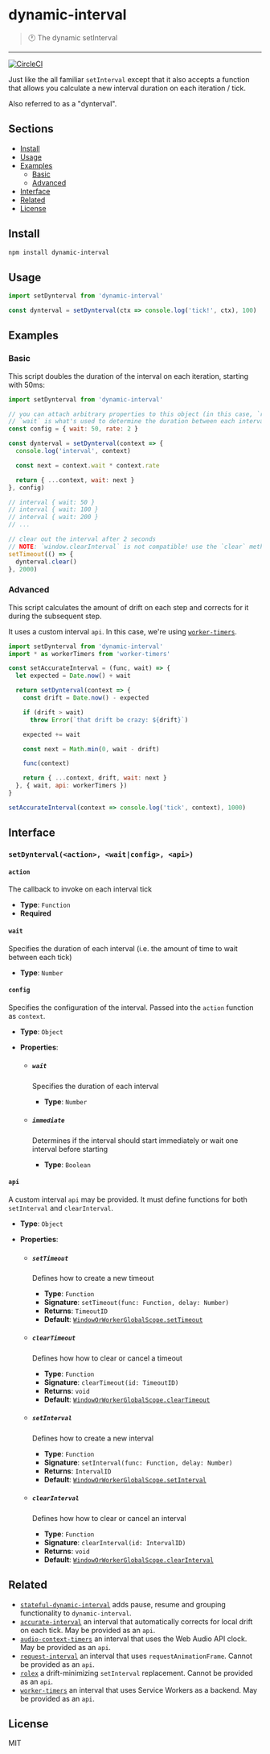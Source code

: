 # dynamic-interval

> :clock1: The dynamic setInterval

---

[![CircleCI](https://circleci.com/gh/slurmulon/dynamic-interval.svg?style=svg)](https://circleci.com/gh/slurmulon/dynamic-interval)

Just like the all familiar `setInterval` except that it also accepts a function that allows you calculate a new interval duration on each iteration / tick.

Also referred to as a "dynterval".

## Sections

- [Install](#install)
- [Usage](#usage)
- [Examples](#examples)
  * [Basic](#basic)
  * [Advanced](#advanced)
- [Interface](#interface)
- [Related](#related)
- [License](#license)

## Install

```sh
npm install dynamic-interval
```

## Usage

```js
import setDynterval from 'dynamic-interval'

const dynterval = setDynterval(ctx => console.log('tick!', ctx), 100)
```

## Examples

### Basic

This script doubles the duration of the interval on each iteration, starting with 50ms:

```js
import setDynterval from 'dynamic-interval'

// you can attach arbitrary properties to this object (in this case, `rate`), but
// `wait` is what's used to determine the duration between each interval
const config = { wait: 50, rate: 2 }

const dynterval = setDynterval(context => {
  console.log('interval', context)

  const next = context.wait * context.rate

  return { ...context, wait: next }
}, config)

// interval { wait: 50 }
// interval { wait: 100 }
// interval { wait: 200 }
// ...

// clear out the interval after 2 seconds
// NOTE: `window.clearInterval` is not compatible! use the `clear` method instead
setTimeout(() => {
  dynterval.clear()
}, 2000)
```

### Advanced

This script calculates the amount of drift on each step and corrects for it during the subsequent step.

It uses a custom interval `api`. In this case, we're using [`worker-timers`](https://www.npmjs.com/package/worker-timers).

```js
import setDynterval from 'dynamic-interval'
import * as workerTimers from 'worker-timers'

const setAccurateInterval = (func, wait) => {
  let expected = Date.now() + wait

  return setDynterval(context => {
    const drift = Date.now() - expected

    if (drift > wait)
      throw Error(`that drift be crazy: ${drift}`)

    expected += wait

    const next = Math.min(0, wait - drift)

    func(context)

    return { ...context, drift, wait: next }
  }, { wait, api: workerTimers })
}

setAccurateInterval(context => console.log('tick', context), 1000)
```

## Interface

### ```setDynterval(<action>, <wait|config>, <api>)```

#### `action`

The callback to invoke on each interval tick

- **Type**: `Function`
- **Required**

#### `wait`

Specifies the duration of each interval (i.e. the amount of time to wait between each tick)

- **Type**: `Number`


#### `config`

Specifies the configuration of the interval. Passed into the `action` function as `context`.

- **Type**: `Object`

- **Properties**:

  * ##### `wait`

    Specifies the duration of each interval

    - **Type**: `Number`

  * ##### `immediate`

    Determines if the interval should start immediately or wait one interval before starting

    - **Type**: `Boolean`

#### `api`

A custom interval `api` may be provided. It must define functions for both `setInterval` and `clearInterval`.

 - **Type**: `Object`

 - **Properties**:

   * ##### `setTimeout`

     Defines how to create a new timeout

     - **Type**: `Function`
     - **Signature**: `setTimeout(func: Function, delay: Number)`
     - **Returns**: `TimeoutID`
     - **Default**: [`WindowOrWorkerGlobalScope.setTimeout`](https://developer.mozilla.org/en-US/docs/Web/API/WindowOrWorkerGlobalScope/setTimeout)

   * ##### `clearTimeout`

     Defines how how to clear or cancel a timeout

     - **Type**: `Function`
     - **Signature**: `clearTimeout(id: TimeoutID)`
     - **Returns**: `void`
     - **Default**: [`WindowOrWorkerGlobalScope.clearTimeout`](https://developer.mozilla.org/en-US/docs/Web/API/WindowOrWorkerGlobalScope/clearTimeout)

   * ##### `setInterval`

     Defines how to create a new interval

     - **Type**: `Function`
     - **Signature**: `setInterval(func: Function, delay: Number)`
     - **Returns**: `IntervalID`
     - **Default**: [`WindowOrWorkerGlobalScope.setInterval`](https://developer.mozilla.org/en-US/docs/Web/API/WindowOrWorkerGlobalScope/setInterval)

   * ##### `clearInterval`

     Defines how how to clear or cancel an interval

     - **Type**: `Function`
     - **Signature**: `clearInterval(id: IntervalID)`
     - **Returns**: `void`
     - **Default**: [`WindowOrWorkerGlobalScope.clearInterval`](https://developer.mozilla.org/en-US/docs/Web/API/WindowOrWorkerGlobalScope/clearInterval)


## Related

- [`stateful-dynamic-interval`](https://github.com/slurmulon/stateful-dynamic-interval) adds pause, resume and grouping functionality to `dynamic-interval`.
- [`accurate-interval`](https://npmjs.com/accurate-interval) an interval that automatically corrects for local drift on each tick. May be provided as an `api`.
- [`audio-context-timers`](https://npmjs.com/audio-context-timers) an interval that uses the Web Audio API clock. May be provided as an `api`.
- [`request-interval`](https://npmjs.com/request-interval) an interval that uses `requestAnimationFrame`. Cannot be provided as an `api`.
- [`rolex`](https://npmjs.com/rolex) a drift-minimizing `setInterval` replacement. Cannot be provided as an `api`.
- [`worker-timers`](https://npmjs.com/worker-timers) an interval that uses Service Workers as a backend. May be provided as an `api`.

## License

MIT
